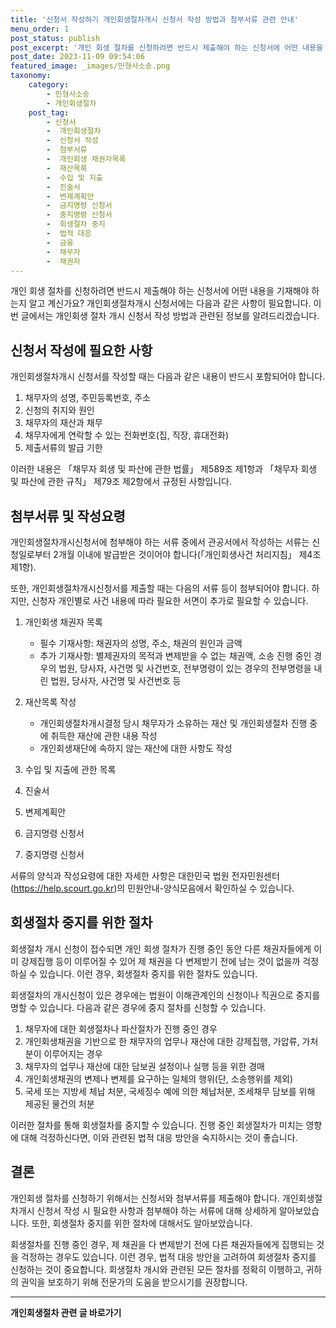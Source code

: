 ```yaml
---
title: '신청서 작성하기 개인회생절차개시 신청서 작성 방법과 첨부서류 관련 안내'
menu_order: 1
post_status: publish
post_excerpt: '개인 회생 절차를 신청하려면 반드시 제출해야 하는 신청서에 어떤 내용을 기재해야 하는지 알고 계신가요  개인회생절차개시 신청서에는 다음과 같은 사항이 필요합니다. 이번 글에서는 개인회생 절차 개시 신청서 작성 방법과 관련된 정보를 알려드리겠습니다.'
post_date: 2023-11-09 09:54:06
featured_image: _images/민형사소송.png
taxonomy:
    category:
        - 민형사소송
        - 개인회생절차
    post_tag:
        - 신청서
        -  개인회생절차
        -  신청서 작성
        -  첨부서류
        -  개인회생 채권자목록
        -  재산목록
        -  수입 및 지출
        -  진술서
        -  변제계획안
        -  금지명령 신청서
        -  중지명령 신청서
        -  회생절차 중지
        -  법적 대응
        -  금융
        -  채무자
        -  채권자
---
```



개인 회생 절차를 신청하려면 반드시 제출해야 하는 신청서에 어떤 내용을 기재해야 하는지 알고 계신가요? 개인회생절차개시 신청서에는 다음과 같은 사항이 필요합니다. 이번 글에서는 개인회생 절차 개시 신청서 작성 방법과 관련된 정보를 알려드리겠습니다.

## 신청서 작성에 필요한 사항

개인회생절차개시 신청서를 작성할 때는 다음과 같은 내용이 반드시 포함되어야 합니다.

1. 채무자의 성명, 주민등록번호, 주소
2. 신청의 취지와 원인
3. 채무자의 재산과 채무
4. 채무자에게 연락할 수 있는 전화번호(집, 직장, 휴대전화)
5. 제출서류의 발급 기한

이러한 내용은 「채무자 회생 및 파산에 관한 법률」 제589조 제1항과 「채무자 회생 및 파산에 관한 규칙」 제79조 제2항에서 규정된 사항입니다.

## 첨부서류 및 작성요령

개인회생절차개시신청서에 첨부해야 하는 서류 중에서 관공서에서 작성하는 서류는 신청일로부터 2개월 이내에 발급받은 것이어야 합니다(「개인회생사건 처리지침」 제4조 제1항).

또한, 개인회생절차개시신청서를 제출할 때는 다음의 서류 등이 첨부되어야 합니다. 하지만, 신청자 개인별로 사건 내용에 따라 필요한 서면이 추가로 필요할 수 있습니다.

1. 개인회생 채권자 목록
   - 필수 기재사항: 채권자의 성명, 주소, 채권의 원인과 금액
   - 추가 기재사항: 별제권자의 목적과 변제받을 수 없는 채권액, 소송 진행 중인 경우의 법원, 당사자, 사건명 및 사건번호, 전부명령이 있는 경우의 전부명령을 내린 법원, 당사자, 사건명 및 사건번호 등

2. 재산목록 작성
   - 개인회생절차개시결정 당시 채무자가 소유하는 재산 및 개인회생절차 진행 중에 취득한 재산에 관한 내용 작성
   - 개인회생재단에 속하지 않는 재산에 대한 사항도 작성

3. 수입 및 지출에 관한 목록

4. 진술서

5. 변제계획안

6. 금지명령 신청서

7. 중지명령 신청서

서류의 양식과 작성요령에 대한 자세한 사항은 대한민국 법원 전자민원센터(https://help.scourt.go.kr)의 민원안내-양식모음에서 확인하실 수 있습니다.

## 회생절차 중지를 위한 절차

회생절차 개시 신청이 접수되면 개인 회생 절차가 진행 중인 동안 다른 채권자들에게 이미 강제집행 등이 이루어질 수 있어 제 채권을 다 변제받기 전에 남는 것이 없을까 걱정하실 수 있습니다. 이런 경우, 회생절차 중지를 위한 절차도 있습니다.

회생절차의 개시신청이 있은 경우에는 법원이 이해관계인의 신청이나 직권으로 중지를 명할 수 있습니다. 다음과 같은 경우에 중지 절차를 신청할 수 있습니다.

1. 채무자에 대한 회생절차나 파산절차가 진행 중인 경우
2. 개인회생채권을 기반으로 한 채무자의 업무나 재산에 대한 강제집행, 가압류, 가처분이 이루어지는 경우
3. 채무자의 업무나 재산에 대한 담보권 설정이나 실행 등을 위한 경매
4. 개인회생채권의 변제나 변제를 요구하는 일체의 행위(단, 소송행위를 제외)
5. 국세 또는 지방세 체납 처분, 국세징수 예에 의한 체납처분, 조세채무 담보를 위해 제공된 물건의 처분

이러한 절차를 통해 회생절차를 중지할 수 있습니다. 진행 중인 회생절차가 미치는 영향에 대해 걱정하신다면, 이와 관련된 법적 대응 방안을 숙지하시는 것이 좋습니다.

## 결론

개인회생 절차를 신청하기 위해서는 신청서와 첨부서류를 제출해야 합니다. 개인회생절차개시 신청서 작성 시 필요한 사항과 첨부해야 하는 서류에 대해 상세하게 알아보았습니다. 또한, 회생절차 중지를 위한 절차에 대해서도 알아보았습니다.

회생절차를 진행 중인 경우, 제 채권을 다 변제받기 전에 다른 채권자들에게 집행되는 것을 걱정하는 경우도 있습니다. 이런 경우, 법적 대응 방안을 고려하여 회생절차 중지를 신청하는 것이 중요합니다. 회생절차 개시와 관련된 모든 절차를 정확히 이행하고, 귀하의 권익을 보호하기 위해 전문가의 도움을 받으시기를 권장합니다.
<!-- wp:separator -->
<hr class="wp-block-separator has-alpha-channel-opacity"/>
<!-- /wp:separator -->

<!-- wp:group {"backgroundColor":"base","layout":{"type":"constrained"}} -->
<div class="wp-block-group has-base-background-color has-background"><!-- wp:paragraph {"align":"center","fontSize":"medium"} -->
<p class="has-text-align-center has-large-font-size"><strong>개인회생절차 관련 글 바로가기</strong></p>
<!-- /wp:paragraph -->


<!-- wp:latest-posts
{"categories":[{"id":14834,"count":19,"description":"","link":"https://uknowlaw.com/category/%ea%b0%9c%ec%9d%b8%ed%9a%8c%ec%83%9d%ec%a0%88%ec%b0%a8/","name":"개인회생절차","slug":"개인회생절차","taxonomy":"category","parent":0,"meta":[],"_links":{"self":[{"href":"https://uknowlaw.com/wp-json/wp/v2/categories/14834"}],"collection":[{"href":"https://uknowlaw.com/wp-json/wp/v2/categories"}],"about":[{"href":"https://uknowlaw.com/wp-json/wp/v2/taxonomies/category"}],"wp:post_type":[{"href":"https://uknowlaw.com/wp-json/wp/v2/posts?categories=14834"}],"curies":[{"name":"wp","href":"https://api.w.org/{rel}","templated":true}]}}],"postsToShow":100,"excerptLength":28,"postLayout":"grid","columns":2,"featuredImageAlign":"left","featuredImageSizeSlug":"large","fontSize":"small"} /--></div>
<!-- /wp:group -->